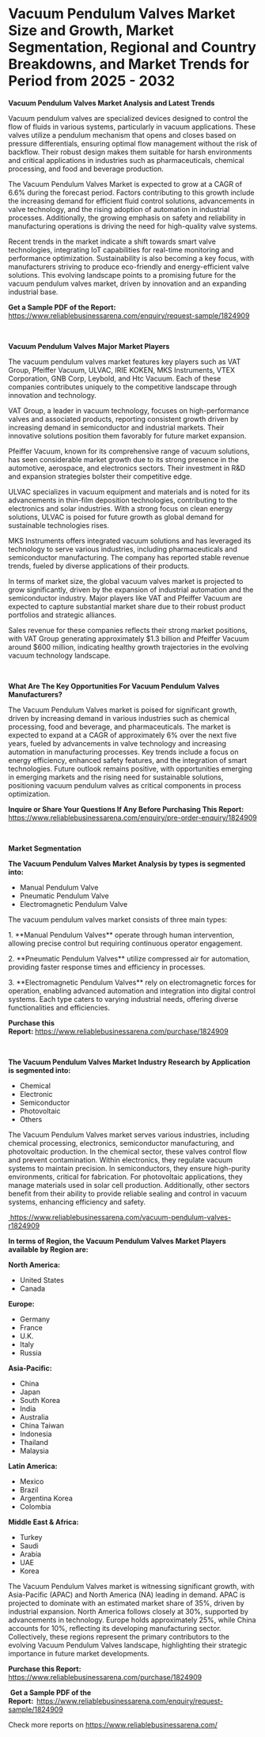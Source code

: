 <p><h1>Vacuum Pendulum Valves Market Size and Growth, Market Segmentation, Regional and Country Breakdowns, and Market Trends for Period from 2025 -  2032</h1></p><p><strong>Vacuum Pendulum Valves Market Analysis and Latest Trends</strong></p>
<p><p>Vacuum pendulum valves are specialized devices designed to control the flow of fluids in various systems, particularly in vacuum applications. These valves utilize a pendulum mechanism that opens and closes based on pressure differentials, ensuring optimal flow management without the risk of backflow. Their robust design makes them suitable for harsh environments and critical applications in industries such as pharmaceuticals, chemical processing, and food and beverage production.</p><p>The Vacuum Pendulum Valves Market is expected to grow at a CAGR of 6.6% during the forecast period. Factors contributing to this growth include the increasing demand for efficient fluid control solutions, advancements in valve technology, and the rising adoption of automation in industrial processes. Additionally, the growing emphasis on safety and reliability in manufacturing operations is driving the need for high-quality valve systems.</p><p>Recent trends in the market indicate a shift towards smart valve technologies, integrating IoT capabilities for real-time monitoring and performance optimization. Sustainability is also becoming a key focus, with manufacturers striving to produce eco-friendly and energy-efficient valve solutions. This evolving landscape points to a promising future for the vacuum pendulum valves market, driven by innovation and an expanding industrial base.</p></p>
<p><strong>Get a Sample PDF of the Report:&nbsp;</strong> <a href="https://www.reliablebusinessarena.com/enquiry/request-sample/1824909?utm_campaign=3558&utm_medium=2&utm_source=Github&utm_content=ia&utm_term=12042025&utm_id=vacuum-pendulum-valves">https://www.reliablebusinessarena.com/enquiry/request-sample/1824909</a></p>
<p>&nbsp;</p>
<p><strong>Vacuum Pendulum Valves Major Market Players</strong></p>
<p><p>The vacuum pendulum valves market features key players such as VAT Group, Pfeiffer Vacuum, ULVAC, IRIE KOKEN, MKS Instruments, VTEX Corporation, GNB Corp, Leybold, and Htc Vacuum. Each of these companies contributes uniquely to the competitive landscape through innovation and technology.</p><p>VAT Group, a leader in vacuum technology, focuses on high-performance valves and associated products, reporting consistent growth driven by increasing demand in semiconductor and industrial markets. Their innovative solutions position them favorably for future market expansion.</p><p>Pfeiffer Vacuum, known for its comprehensive range of vacuum solutions, has seen considerable market growth due to its strong presence in the automotive, aerospace, and electronics sectors. Their investment in R&D and expansion strategies bolster their competitive edge.</p><p>ULVAC specializes in vacuum equipment and materials and is noted for its advancements in thin-film deposition technologies, contributing to the electronics and solar industries. With a strong focus on clean energy solutions, ULVAC is poised for future growth as global demand for sustainable technologies rises.</p><p>MKS Instruments offers integrated vacuum solutions and has leveraged its technology to serve various industries, including pharmaceuticals and semiconductor manufacturing. The company has reported stable revenue trends, fueled by diverse applications of their products.</p><p>In terms of market size, the global vacuum valves market is projected to grow significantly, driven by the expansion of industrial automation and the semiconductor industry. Major players like VAT and Pfeiffer Vacuum are expected to capture substantial market share due to their robust product portfolios and strategic alliances.</p><p>Sales revenue for these companies reflects their strong market positions, with VAT Group generating approximately $1.3 billion and Pfeiffer Vacuum around $600 million, indicating healthy growth trajectories in the evolving vacuum technology landscape.</p></p>
<p>&nbsp;</p>
<p><strong>What Are The Key Opportunities For Vacuum Pendulum Valves Manufacturers?</strong></p>
<p><p>The Vacuum Pendulum Valves market is poised for significant growth, driven by increasing demand in various industries such as chemical processing, food and beverage, and pharmaceuticals. The market is expected to expand at a CAGR of approximately 6% over the next five years, fueled by advancements in valve technology and increasing automation in manufacturing processes. Key trends include a focus on energy efficiency, enhanced safety features, and the integration of smart technologies. Future outlook remains positive, with opportunities emerging in emerging markets and the rising need for sustainable solutions, positioning vacuum pendulum valves as critical components in process optimization.</p></p>
<p><strong>Inquire or Share Your Questions If Any Before Purchasing This Report:</strong> <a href="https://www.reliablebusinessarena.com/enquiry/pre-order-enquiry/1824909?utm_campaign=3558&utm_medium=2&utm_source=Github&utm_content=ia&utm_term=12042025&utm_id=vacuum-pendulum-valves">https://www.reliablebusinessarena.com/enquiry/pre-order-enquiry/1824909</a></p>
<p>&nbsp;</p>
<p><strong>Market Segmentation</strong></p>
<p><strong>The Vacuum Pendulum Valves Market Analysis by types is segmented into:</strong></p>
<p><ul><li>Manual Pendulum Valve</li><li>Pneumatic Pendulum Valve</li><li>Electromagnetic Pendulum Valve</li></ul></p>
<p><p>The vacuum pendulum valves market consists of three main types: </p><p>1. **Manual Pendulum Valves** operate through human intervention, allowing precise control but requiring continuous operator engagement.</p><p>2. **Pneumatic Pendulum Valves** utilize compressed air for automation, providing faster response times and efficiency in processes. </p><p>3. **Electromagnetic Pendulum Valves** rely on electromagnetic forces for operation, enabling advanced automation and integration into digital control systems. Each type caters to varying industrial needs, offering diverse functionalities and efficiencies.</p></p>
<p><strong>Purchase this Report:&nbsp;</strong><a href="https://www.reliablebusinessarena.com/purchase/1824909?utm_campaign=3558&utm_medium=2&utm_source=Github&utm_content=ia&utm_term=12042025&utm_id=vacuum-pendulum-valves">https://www.reliablebusinessarena.com/purchase/1824909</a></p>
<p>&nbsp;</p>
<p><strong>The Vacuum Pendulum Valves Market Industry Research by Application is segmented into:</strong></p>
<p><ul><li>Chemical</li><li>Electronic</li><li>Semiconductor</li><li>Photovoltaic</li><li>Others</li></ul></p>
<p><p>The Vacuum Pendulum Valves market serves various industries, including chemical processing, electronics, semiconductor manufacturing, and photovoltaic production. In the chemical sector, these valves control flow and prevent contamination. Within electronics, they regulate vacuum systems to maintain precision. In semiconductors, they ensure high-purity environments, critical for fabrication. For photovoltaic applications, they manage materials used in solar cell production. Additionally, other sectors benefit from their ability to provide reliable sealing and control in vacuum systems, enhancing efficiency and safety.</p></p>
<p><a href="https://www.reliablebusinessarena.com/vacuum-pendulum-valves-r1824909?utm_campaign=3558&utm_medium=2&utm_source=Github&utm_content=ia&utm_term=12042025&utm_id=vacuum-pendulum-valves">&nbsp;https://www.reliablebusinessarena.com/vacuum-pendulum-valves-r1824909</a></p>
<p><strong>In terms of Region, the Vacuum Pendulum Valves Market Players available by Region are:</strong></p>
<p>
    <p> <strong> North America: </strong>
        <ul>
            <li>United States</li>
            <li>Canada</li>
        </ul>
        </p> 
    <p> <strong> Europe: </strong>
        <ul>
            <li>Germany</li>
            <li>France</li>
            <li>U.K.</li>
            <li>Italy</li>
            <li>Russia</li>
        </ul>
        </p> 
    <p> <strong> Asia-Pacific: </strong>
        <ul>
            <li>China</li>
            <li>Japan</li>
            <li>South Korea</li>
            <li>India</li>
            <li>Australia</li>
            <li>China Taiwan</li>
            <li>Indonesia</li>
            <li>Thailand</li>
            <li>Malaysia</li>
        </ul>
        </p> 
    <p> <strong> Latin America: </strong>
        <ul>
            <li>Mexico</li>
            <li>Brazil</li>
            <li>Argentina Korea</li>
            <li>Colombia</li>
        </ul>
        </p> 
    <p> <strong> Middle East & Africa: </strong>
        <ul>
            <li>Turkey</li>
            <li>Saudi</li>
            <li>Arabia</li>
            <li>UAE</li>
            <li>Korea</li>
        </ul>
    </p>
    </p>
<p><p>The Vacuum Pendulum Valves market is witnessing significant growth, with Asia-Pacific (APAC) and North America (NA) leading in demand. APAC is projected to dominate with an estimated market share of 35%, driven by industrial expansion. North America follows closely at 30%, supported by advancements in technology. Europe holds approximately 25%, while China accounts for 10%, reflecting its developing manufacturing sector. Collectively, these regions represent the primary contributors to the evolving Vacuum Pendulum Valves landscape, highlighting their strategic importance in future market developments.</p></p>
<p><strong>Purchase this Report: </strong><a href="https://www.reliablebusinessarena.com/purchase/1824909?utm_campaign=3558&utm_medium=2&utm_source=Github&utm_content=ia&utm_term=12042025&utm_id=vacuum-pendulum-valves">https://www.reliablebusinessarena.com/purchase/1824909</a></p>
<p>&nbsp;<strong>Get a Sample PDF of the Report:&nbsp;&nbsp;</strong><a href="https://www.reliablebusinessarena.com/enquiry/request-sample/1824909?utm_campaign=3558&utm_medium=2&utm_source=Github&utm_content=ia&utm_term=12042025&utm_id=vacuum-pendulum-valves">https://www.reliablebusinessarena.com/enquiry/request-sample/1824909</a></p>
<p><strong></strong></p>
<p>Check more reports on <a href="https://www.reliablebusinessarena.com/?utm_campaign=3558&utm_medium=2&utm_source=Github&utm_content=ia&utm_term=12042025&utm_id=vacuum-pendulum-valves">https://www.reliablebusinessarena.com/</a></p>